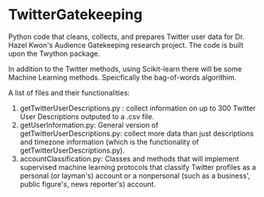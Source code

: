 # TwitterGatekeeping
Python code that cleans, collects, and prepares Twitter user data for Dr. Hazel Kwon's Audience Gatekeeping research project. 
The code is built upon the Twython package. 

In addition to the Twitter methods, using Scikit-learn there will be some Machine Learning methods.  Speicfically the 
bag-of-words algorithim. 

A list of files and their functionalities:

1. getTwitterUserDescriptions.py : collect information on up to 300 Twitter User Descriptions outputed to a .csv file.
2. getUserInformation.py: General version of getTwitterUserDescriptions.py: collect more data than just descriptions and timezone information (which is the functionality of getTwitterUserDescriptions.py). 
3. accountClassification.py: Classes and methods that will implement supervised machine learning protocols that classify Twitter profiles as a personal (or layman's) account or a nonpersonal (such as a business', public figure's, news reporter's) account.  
                          

